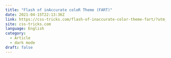 ```yaml
---
title: "Flash of inAccurate coloR Theme (FART)"
date: 2021-04-15T22:13:36Z
link: https://css-tricks.com/flash-of-inaccurate-color-theme-fart/?utm_medium=RSS&utm_source=news.12bit.vn
site: css-tricks.com
language: English
category:
  - Article
  - dark mode
draft: false
---
```

